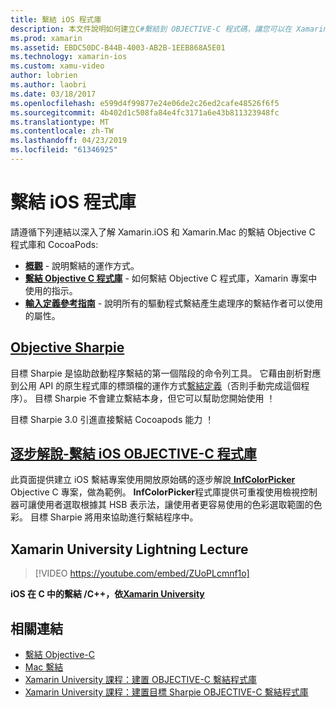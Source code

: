 ```yaml
---
title: 繫結 iOS 程式庫
description: 本文件說明如何建立C#繫結到 OBJECTIVE-C 程式碼，讓您可以在 Xamarin.iOS 應用程式中使用原生程式庫和 CocoaPods。
ms.prod: xamarin
ms.assetid: EBDC50DC-B44B-4003-AB2B-1EEB868A5E01
ms.technology: xamarin-ios
ms.custom: xamu-video
author: lobrien
ms.author: laobri
ms.date: 03/18/2017
ms.openlocfilehash: e599d4f99877e24e06de2c26ed2cafe48526f6f5
ms.sourcegitcommit: 4b402d1c508fa84e4fc3171a6e43b811323948fc
ms.translationtype: MT
ms.contentlocale: zh-TW
ms.lasthandoff: 04/23/2019
ms.locfileid: "61346925"
---
```

# <a name="binding-ios-libraries"></a>繫結 iOS 程式庫

請遵循下列連結以深入了解 Xamarin.iOS 和 Xamarin.Mac 的繫結 Objective C 程式庫和 CocoaPods:

- [**概觀**](~/cross-platform/macios/binding/overview.md) -
  說明繫結的運作方式。
- [**繫結 Objective C 程式庫**](~/cross-platform/macios/binding/objective-c-libraries.md) -
  如何繫結 Objective C 程式庫，Xamarin 專案中使用的指示。
- [**輸入定義參考指南**](~/cross-platform/macios/binding/binding-types-reference.md) -
  說明所有的驅動程式繫結產生處理序的繫結作者可以使用的屬性。

## <a name="objective-sharpiecross-platformmaciosbindingobjective-sharpieindexmd"></a>[Objective Sharpie](~/cross-platform/macios/binding/objective-sharpie/index.md)

目標 Sharpie 是協助啟動程序繫結的第一個階段的命令列工具。
它藉由剖析對應到公用 API 的原生程式庫的標頭檔的運作方式[繫結定義](~/cross-platform/macios/binding/objective-c-libraries.md)（否則手動完成這個程序）。 目標 Sharpie 不會建立繫結本身，但它可以幫助您開始使用 ！

目標 Sharpie 3.0 引進直接繫結 Cocoapods 能力 ！

## <a name="walkthrough---binding-an-ios-objective-c-librarywalkthroughmd"></a>[逐步解說-繫結 iOS OBJECTIVE-C 程式庫](walkthrough.md)

此頁面提供建立 iOS 繫結專案使用開放原始碼的逐步解說[ **InfColorPicker** ](https://github.com/InfinitApps/InfColorPicker) Objective C 專案，做為範例。 **InfColorPicker**程式庫提供可重複使用檢視控制器可讓使用者選取根據其 HSB 表示法，讓使用者更容易使用的色彩選取範圍的色彩。
目標 Sharpie 將用來協助進行繫結程序中。

## <a name="xamarin-university-lightning-lecture"></a>Xamarin University Lightning Lecture

> [!VIDEO https://youtube.com/embed/ZUoPLcmnf1o]

**iOS 在 C 中的繫結 /C++，依[Xamarin University](https://university.xamarin.com/)**

## <a name="related-links"></a>相關連結

- [繫結 Objective-C](~/cross-platform/macios/binding/index.md)
- [Mac 繫結](~/mac/platform/binding.md)
- [Xamarin University 課程：建置 OBJECTIVE-C 繫結程式庫](https://university.xamarin.com/classes/track/all#building-an-objective-c-bindings-library)
- [Xamarin University 課程：建置目標 Sharpie OBJECTIVE-C 繫結程式庫](https://university.xamarin.com/classes/track/all#build-an-objective-c-bindings-library-with-objective-sharpie)